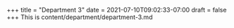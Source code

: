 +++
title = "Department 3"
date = 2021-07-10T09:02:33-07:00
draft = false
+++
This is content/department/department-3.md
